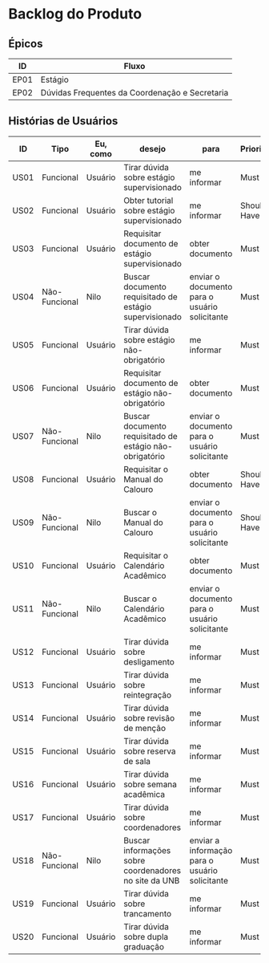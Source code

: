 # Backlog do Produto

## Épicos
| ID   | Fluxo                                          |
|------|------------------------------------------------|
| EP01 | Estágio                                        |
| EP02 | Dúvidas Frequentes da Coordenação e Secretaria |

## Histórias de Usuários
| ID   | Tipo          | Eu, como | desejo                                                  | para                                           | Priorização | Épicos |
|------|---------------|----------|---------------------------------------------------------|------------------------------------------------|-------------|--------|
| US01 | Funcional     | Usuário  | Tirar dúvida sobre estágio supervisionado               | me informar                                    | Must Have   | EP01   |
| US02 | Funcional     | Usuário  | Obter tutorial sobre estágio supervisionado             | me informar                                    | Should Have | EP01   |
| US03 | Funcional     | Usuário  | Requisitar documento de estágio supervisionado          | obter documento                                | Must Have   | EP01   |
| US04 | Não-Funcional | Nilo     | Buscar documento requisitado de estágio supervisionado  | enviar o documento para o usuário solicitante  | Must Have   | EP01   |
| US05 | Funcional     | Usuário  | Tirar dúvida sobre estágio não-obrigatório              | me informar                                    | Must Have   | EP02   |
| US06 | Funcional     | Usuário  | Requisitar documento de estágio não-obrigatório         | obter documento                                | Must Have   | EP02   |
| US07 | Não-Funcional | Nilo     | Buscar documento requisitado de estágio não-obrigatório | enviar o documento para o usuário solicitante  | Must Have   | EP02   |
| US08 | Funcional     | Usuário  | Requisitar o Manual do Calouro                          | obter documento                                | Should Have | EP02   |
| US09 | Não-Funcional | Nilo     | Buscar o Manual do Calouro                              | enviar o documento para o usuário solicitante  | Should Have | EP02   |
| US10 | Funcional     | Usuário  | Requisitar o Calendário Acadêmico                       | obter documento                                | Must Have   | EP02   |
| US11 | Não-Funcional | Nilo     | Buscar o Calendário Acadêmico                           | enviar o documento para o usuário solicitante  | Must Have   | EP02   |
| US12 | Funcional     | Usuário  | Tirar dúvida sobre desligamento                         | me informar                                    | Must Have   | EP02   |
| US13 | Funcional     | Usuário  | Tirar dúvida sobre reintegração                         | me informar                                    | Must Have   | EP02   |
| US14 | Funcional     | Usuário  | Tirar dúvida sobre revisão de menção                    | me informar                                    | Must Have   | EP02   |
| US15 | Funcional     | Usuário  | Tirar dúvida sobre reserva de sala                      | me informar                                    | Must Have   | EP02   |
| US16 | Funcional     | Usuário  | Tirar dúvida sobre semana acadêmica                     | me informar                                    | Must Have   | EP02   |
| US17 | Funcional     | Usuário  | Tirar dúvida sobre coordenadores                        | me informar                                    | Must Have   | EP02   |
| US18 | Não-Funcional | Nilo     | Buscar informações sobre coordenadores no site da UNB   | enviar a informação para o usuário solicitante | Must Have   | EP02   |
| US19 | Funcional     | Usuário  | Tirar dúvida sobre trancamento                          | me informar                                    | Must Have   | EP02   |
| US20 | Funcional     | Usuário  | Tirar dúvida sobre dupla graduação                      | me informar                                    | Must Have   | EP02   |

